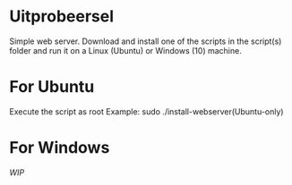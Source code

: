 # Uitprobeersel
Simple web server. Download and install one of the scripts in the script(s) folder and run it on a Linux (Ubuntu) or Windows (10) machine.

# For Ubuntu
Execute the script as root
Example: sudo ./install-webserver(Ubuntu-only)

# For Windows
*WIP*
